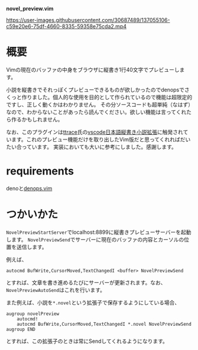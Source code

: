 **novel_preview.vim**

https://user-images.githubusercontent.com/30687489/137055106-c59e20e6-75df-4660-8335-59358e75cda2.mp4

# 概要

Vimの現在のバッファの中身をブラウザに縦書き1行40文字でプレビューします。

小説を縦書きでそれっぽくプレビューできるものが欲しかったのでdenopsでさくっと作りました。個人的な使用を目的として作られているので機能は超限定的ですし、正しく動くかはわかりません。
その分ソースコードも超単純（なはず）なので、わからないことがあったら読んでください。欲しい機能は言ってくれたら作るかもしれません。

なお、このプラグインは[ttrace](https://github.com/ttrace)氏の[vscode日本語縦書き小説拡張](https://github.com/ttrace/vscode-language-japanese-novel)に触発されています。これのプレビュー機能だけを取り出したVim版だと思ってくれればだいたい合っています。
実装においても大いに参考にしました。感謝します。

# requirements

denoと[denops.vim](https://github.com/vim-denops/denops.vim)

# つかいかた

`NovelPreviewStartServer`でlocalhost:8899に縦書きプレビューサーバーを起動します。
`NovelPreviewSend`でサーバーに現在のバッファの内容とカーソルの位置を送信します。

例えば、
```
autocmd BufWrite,CursorMoved,TextChangedI <buffer> NovelPreviewSend
```
とすれば、文章を書き進めるたびにサーバーが更新されます。なお、`NovelPreviewAutoSend`はこれを行います。

また例えば、小説を`*.novel`という拡張子で保存するようにしている場合、
```
augroup novelPreview
    autocmd!
    autocmd BufWrite,CursorMoved,TextChangedI *.novel NovelPreviewSend
augroup END
```
とすれば、この拡張子のときは常にSendしてくれるようになります。
